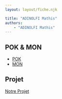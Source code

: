 ```yaml
---
layout: layout/fiche.njk

title: "ADINOLFI Mathis"
authors:
    - "ADINOLFI Mathis"
---
```


## POK & MON

- [POK](./pok)
- [MON](./mon)

## Projet

[Notre Projet](../../../projets/20XX-20YY/notre-projet)
